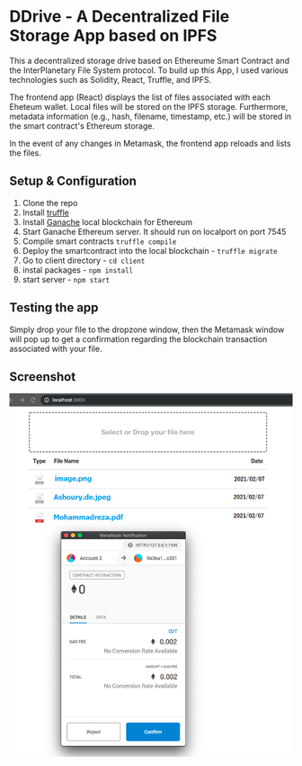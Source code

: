 # DDrive - A Decentralized File Storage App based on IPFS

This a decentralized storage drive based on Ethereume Smart Contract and the InterPlanetary File System protocol.
To build up this App, I used various technologies such as Solidity, React, Truffle, and IPFS.

The frontend app (React) displays the list of files associated with each Eheteum wallet.  Local files will be stored on the IPFS storage. Furthermore,  metadata information (e.g., hash, filename, timestamp, etc.) will be stored in the smart contract's Ethereum storage.

In the event of any changes in Metamask, the frontend app reloads and lists the files.




## Setup & Configuration

1. Clone the repo
2. Install [truffle](https://www.trufflesuite.com/docs/truffle/getting-started/installation)
3. Install [Ganache](https://www.trufflesuite.com/ganache) local blockchain for Ethereum
4. Start Ganache Ethereum server. It should run on localport on port 7545
5. Compile smart contracts `truffle compile`
6. Deploy the smartcontract into the local blockchain - `truffle migrate`
7. Go to client directory - `cd client`
8. instal packages - `npm install`
9. start server - `npm start`

## Testing the app

Simply drop your file to the dropzone window, then the Metamask window will pop up to get a
 confirmation regarding the blockchain transaction associated with your file.


## Screenshot

![screenshot](./ScreenShot.png)
